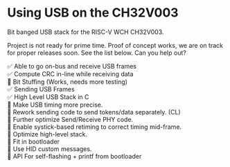 # Using USB on the CH32V003

Bit banged USB stack for the RISC-V WCH CH32V003.

Project is not ready for prime time.  Proof of concept works, we are on track for proper releases soon.  See the list below.  Can you help out?

:white_check_mark: Able to go on-bus and receive USB frames  
:white_check_mark: Compute CRC in-line while receiving data  
:black_square_button: Bit Stuffing (Works, needs more testing)  
:white_check_mark: Sending USB Frames  
:white_check_mark: High Level USB Stack in C  
:black_square_button: Make USB timing more precise.  
:white_square_button: Rework sending code to send tokens/data separately. (CL)  
:white_square_button: Further optimize Send/Receive PHY code.  
:white_square_button: Enable systick-based retiming to correct timing mid-frame.  
:white_square_button: Optimize high-level stack.  
:white_square_button: Fit in bootloader  
:white_square_button: Use HID custom messages.  
:white_square_button: API For self-flashing + printf from bootloader

